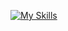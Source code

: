 [![My Skills](https://skillicons.dev/icons?i=react,nextjs,tailwind,figma,netlify)](https://skillicons.dev)
